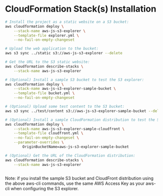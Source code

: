 # CloudFormation Stack(s) Installation

```sh
# Install the project as a static website on a S3 bucket:
aws cloudformation deploy \
    --stack-name aws-js-s3-explorer \
    --template-file explorer.yml \
    --no-fail-on-empty-changeset

# Upload the web application to the bucket:
aws s3 sync ../static s3://aws-js-s3-explorer --delete

# Get the URL to the S3 static website:
aws cloudformation describe-stacks \
    --stack-name aws-js-s3-explorer

# (Optional) Install a sample S3 bucket to test the S3 explorer:
aws cloudformation deploy \
    --stack-name aws-js-s3-explorer-sample-bucket \
    --template-file bucket.yml \
    --no-fail-on-empty-changeset

# (Optional) Upload some test content to the S3 bucket:
aws s3 sync ../test/content s3://aws-js-s3-explorer-sample-bucket --delete

# (Optional) Install a sample CloudFormation distribution to test the S3 explorer:
aws cloudformation deploy \
    --stack-name aws-js-s3-explorer-sample-cloudfront \
    --template-file cloudfront.yml \
    --no-fail-on-empty-changeset \
    --parameter-overrides \
        OriginBucketName=aws-js-s3-explorer-sample-bucket

# (Optional) Get the URL of the CloudFormation distribution:
aws cloudformation describe-stacks \
    --stack-name aws-js-s3-explorer
  
```

Note: if you install the sample S3 bucket and CloudFront distribution using the above aws-cli commands, use the same AWS Access Key as your aws-cli when configuring the S3 explorer.
